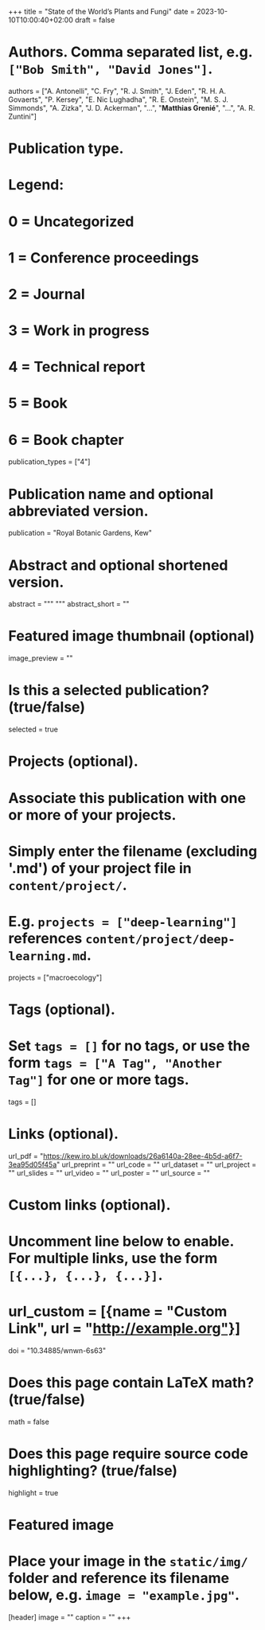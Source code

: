 +++
title = "State of the World’s Plants and Fungi"
date = 2023-10-10T10:00:40+02:00
draft = false

# Authors. Comma separated list, e.g. `["Bob Smith", "David Jones"]`.
authors = ["A. Antonelli", "C. Fry", "R. J. Smith", "J. Eden",
"R. H. A. Govaerts", "P. Kersey", "E. Nic Lughadha", "R. E. Onstein",
"M. S. J. Simmonds", "A. Zizka", "J. D. Ackerman", "...", "**Matthias Grenié**",
"...", "A. R. Zuntini"]

# Publication type.
# Legend:
# 0 = Uncategorized
# 1 = Conference proceedings
# 2 = Journal
# 3 = Work in progress
# 4 = Technical report
# 5 = Book
# 6 = Book chapter
publication_types = ["4"]

# Publication name and optional abbreviated version.
publication = "Royal Botanic Gardens, Kew"

# Abstract and optional shortened version.
abstract = """
"""
abstract_short = ""

# Featured image thumbnail (optional)
image_preview = ""

# Is this a selected publication? (true/false)
selected = true

# Projects (optional).
#   Associate this publication with one or more of your projects.
#   Simply enter the filename (excluding '.md') of your project file in `content/project/`.
#   E.g. `projects = ["deep-learning"]` references `content/project/deep-learning.md`.
projects = ["macroecology"]

# Tags (optional).
#   Set `tags = []` for no tags, or use the form `tags = ["A Tag", "Another Tag"]` for one or more tags.
tags = []

# Links (optional).
url_pdf = "https://kew.iro.bl.uk/downloads/26a6140a-28ee-4b5d-a6f7-3ea95d05f45a"
url_preprint = ""
url_code = ""
url_dataset = ""
url_project = ""
url_slides = ""
url_video = ""
url_poster = ""
url_source = ""

# Custom links (optional).
#   Uncomment line below to enable. For multiple links, use the form `[{...}, {...}, {...}]`.
# url_custom = [{name = "Custom Link", url = "http://example.org"}]

doi = "10.34885/wnwn-6s63"

# Does this page contain LaTeX math? (true/false)
math = false

# Does this page require source code highlighting? (true/false)
highlight = true

# Featured image
# Place your image in the `static/img/` folder and reference its filename below, e.g. `image = "example.jpg"`.
[header]
image = ""
caption = ""
+++
